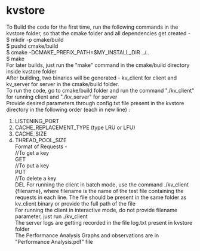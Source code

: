 # kvstore
To Build the code for the first time, run the following commands in the kvstore folder, so that the cmake folder and all dependencies get created -
$ mkdir -p cmake/build  
$ pushd cmake/build    
$ cmake -DCMAKE_PREFIX_PATH=$MY_INSTALL_DIR ../..  
$ make  
For later builds, just run the "make" command in the cmake/build directory inside kvstore folder  
After building, two binaries will be generated - kv_client for client and kv_server for server in the cmake/build folder.  
To run the code, go to cmake/build folder and run the command  "./kv_client" for running client and "./kv_server" for server  
Provide desired parameters through config.txt file present in the kvstore directory in the following order (each in new line) :  
1. LISTENING_PORT  
2. CACHE_REPLACEMENT_TYPE (type LRU or LFU)  
3. CACHE_SIZE  
4. THREAD_POOL_SIZE  
Format of Requests -  
//To get a key  
GET  
//To put a key  
PUT  
//To delete a key  
DEL 
For running the client in batch mode, use the command ./kv_client {filename}, where filename is the name of the test file containing the requests in each line. The file should be present in the same folder as kv_client binary or provide the full path of the file   
For running the client in interactive mode, do not provide filename parameter, just run ./kv_client  
The server logs are getting recorded in the file log.txt present in kvstore folder  
The Performance Analysis Graphs and observations are in "Performance Analysis.pdf" file  
